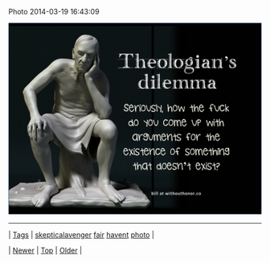 <!--
title: Photo 2014-03-19 16
date: 2020-06-28T15:27:00.268Z
tags: skepticalavenger, fair, havent, photo
-->


Photo 2014-03-19 16:43:09

![](80076070190-0.png)

<!--BOTTOM-POST-NAVIGATION-->
---

| [Tags](tags.md) | [skepticalavenger](tag-skepticalavenger.md) [fair](tag-fair.md) [havent](tag-havent.md) [photo](tag-photo.md) |

| [Newer](79637265622.md) | [Top](index.md) | [Older](80077943915.md) |